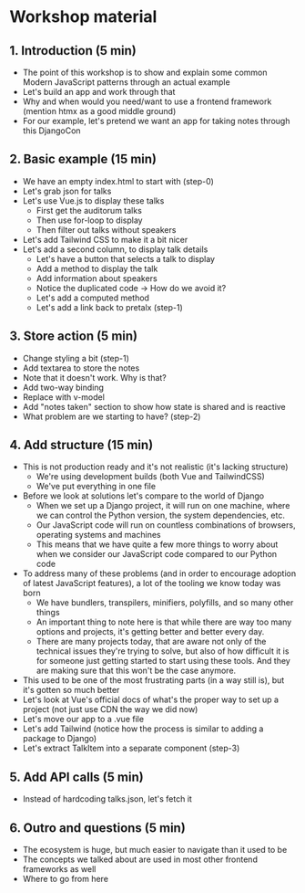 # Workshop material

## 1. Introduction (5 min)

- The point of this workshop is to show and explain some common Modern JavaScript patterns through an actual example
- Let's build an app and work through that
- Why and when would you need/want to use a frontend framework (mention htmx as a good middle ground)
- For our example, let's pretend we want an app for taking notes through this DjangoCon

## 2. Basic example (15 min)

- We have an empty index.html to start with (step-0)
- Let's grab json for talks
- Let's use Vue.js to display these talks
    - First get the auditorum talks
    - Then use for-loop to display
    - Then filter out talks without speakers
- Let's add Tailwind CSS to make it a bit nicer
- Let's add a second column, to display talk details
    - Let's have a button that selects a talk to display
    - Add a method to display the talk
    - Add information about speakers
    - Notice the duplicated code -> How do we avoid it?
    - Let's add a computed method
    - Let's add a link back to pretalx (step-1)

## 3. Store action (5 min)

- Change styling a bit (step-1)
- Add textarea to store the notes
- Note that it doesn't work. Why is that?
- Add two-way binding
- Replace with v-model
- Add "notes taken" section to show how state is shared and is reactive
- What problem are we starting to have? (step-2)

## 4. Add structure (15 min)

- This is not production ready and it's not realistic (it's lacking structure)
    - We're using development builds (both Vue and TailwindCSS)
    - We've put everything in one file
- Before we look at solutions let's compare to the world of Django
    - When we set up a Django project, it will run on one machine, where we can control the Python version, the system dependencies, etc.
    - Our JavaScript code will run on countless combinations of browsers, operating systems and machines
    - This means that we have quite a few more things to worry about when we consider our JavaScript code compared to our Python code
- To address many of these problems (and in order to encourage adoption of latest JavaScript features), a lot of the tooling we know today was born
    - We have bundlers, transpilers, minifiers, polyfills, and so many other things
    - An important thing to note here is that while there are way too many options and projects, it's getting better and better every day.
    - There are many projects today, that are aware not only of the technical issues they're trying to solve, but also of how difficult it is for someone just getting started to start using these tools. And they are making sure that this won't be the case anymore.
- This used to be one of the most frustrating parts (in a way still is), but it's gotten so much better
- Let's look at Vue's official docs of what's the proper way to set up a project (not just use CDN the way we did now)
- Let's move our app to a .vue file
- Let's add Tailwind (notice how the process is similar to adding a package to Django)
- Let's extract TalkItem into a separate component (step-3)

## 5. Add API calls (5 min)

- Instead of hardcoding talks.json, let's fetch it

## 6. Outro and questions (5 min)

- The ecosystem is huge, but much easier to navigate than it used to be
- The concepts we talked about are used in most other frontend frameworks as well
- Where to go from here
